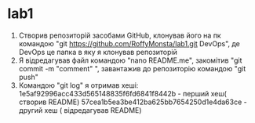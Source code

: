 # lab1
1. Створив репозиторій засобами GitHub, клонував його на пк командою "git https://github.com/RoffyMonsta/lab1.git DevOps", де DevOps це папка в яку я клонував репозиторій
2. Я відредагував файл командою "nano README.me", закомітив "git commit -m "comment" ", завантажив до репозиторію командою "git push"
3. Командою "git log" я отримав хеші:
1e5af92996acc433d565148835f6fd6841f8442b - перший хеш( створив README)
57cea1b5ea3be412ba625bb7654250d1e4da63ce - другий хеш ( відредагував README)


